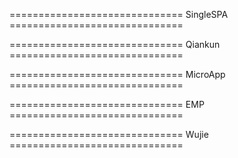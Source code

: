 ============================== SingleSPA ==============================


============================== Qiankun ==============================


============================== MicroApp ==============================


============================== EMP ==============================


============================== Wujie ==============================
